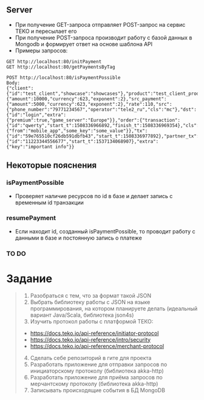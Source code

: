 ## Server
- При получение GET-запроса отправляет POST-запрос на сервис TEKO и пересылает его
- При получение POST-запроса производит работу с базой данных в Mongodb и формирует ответ на основе шаблона API
- Примеры запросов:
```
GET http://localhost:80/initPayment
GET http://localhost:80/getPaymentsByTag
```
```
POST http://localhost:80/isPaymentPossible
Body:
{"client":{"id":"test_client","showcase":"showcases"},"product":"test_client_product","payment":{"amount":10000,"currency":623,"exponent":2},"src_payment":{"amount":5000,"currency":623,"exponent":2},"rate":110,"src":{"phone_number":"79771234567","operator":"tele2_ru","cls":"mc"},"dst":{"id":"login","extra":{"premium":true,"game_server":"Europe"}},"order":{"transaction":{"id":"qwerty","start_t":1508336966892,"finish_t":1508336969354},"cls":"transaction","extra":{"from":"mobile_app","some_key":"some_value"}},"tx":{"id":"59e765510cf26db591dbfb43","start_t":1508336977892},"partner_tx":{"id":"11223344556677","start_t":1537134068907},"extra":{"key":"important info"}}
```
## Некоторые пояснения
### isPaymentPossible
- Проверяет наличие ресурсов по id в базе и делает запись с временным id транзакции
### resumePayment
- Если находит id, созданный isPaymentPossible, то проводит работу с данными в базе и постоянную запись о платеже

### TO DO

# Задание
> 1. Разобраться с тем, что за формат такой JSON
> 2. Выбрать библиотеку работы с JSON на языке программирования, на котором планируете делать (идеальный вариант Java/Scala, библиотека json4s)
> 3. Изучить протокол работы с платформой ТЕКО:
> - https://docs.teko.io/api-reference/initiator-protocol
> - https://docs.teko.io/api-reference/intro/security
> - https://docs.teko.io/api-reference/merchant-protocol
> 4. Сделать себе репозиторий в гите для проекта
> 5. Разработать приложение для отправки запросов по инициаторскому протоколу (библиотека akka-http)
> 6. Разработать приложение для приёма запросов по мерчантскому протоколу (библиотека akka-http)
> 7. Записывать происходящие события в БД MongoDB
